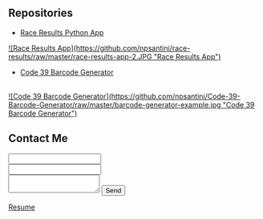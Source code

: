 ## Repositories
* [Race Results Python App](https://github.com/npsantini/race-results)  
<a href="https://github.com/npsantini/race-results" target="_blank">
![Race Results App](https://github.com/npsantini/race-results/raw/master/race-results-app-2.JPG "Race Results App")  
  </a>

* [Code 39 Barcode Generator](https://github.com/npsantini/Code-39-Barcode-Generator)
<br>
<a href="https://github.com/npsantini/Code-39-Barcode-Generator" target="_blank">
![Code 39 Barcode Generator](https://github.com/npsantini/Code-39-Barcode-Generator/raw/master/barcode-generator-example.jpg "Code 39 Barcode Generator")
  </a>

## Contact Me
<form action="https://formspree.io/nick.santini@uky.edu" method="POST">
  <input type="text" name="Name"><br>
  <input type="text" name="Email Address"><br>
  <textarea name="Message"></textarea>
  <button type="submit">Send</button>
</form>


[Resume](https://npsantini.github.io/resume)
